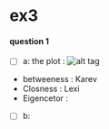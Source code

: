 # ex3
#### question 1
- [ ] a:
the plot :
![alt tag](Plot.png)
- betweeness :  Karev
- Closness : Lexi
- Eigencetor : 

- [ ] b:
